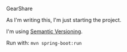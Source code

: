 GearShare

As I'm writing this, I'm just starting the project.

I'm using [Semantic Versioning](https://semver.org/).
 

Run with: `mvn spring-boot:run`

